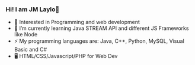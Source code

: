 ### Hi! I am JM Laylo👋
- 🖤   Interested in Programming and web development
- 🌱   I’m currently learning Java STREAM API and different JS Frameworks like Node
- ⚡   My programming languages are: Java, C++, Python, MySQL, Visual Basic and C#
- 🖥   HTML/CSS/Javascript/PHP for Web Dev
<!--
**DzeyEm/DzeyEm** is a ✨ _special_ ✨ repository because its `README.md` (this file) appears on your GitHub profile.

Here are some ideas to get you started:

- 🔭 I’m currently working on ...
- 🌱 I’m currently learning ...
- 👯 I’m looking to collaborate on ...
- 🤔 I’m looking for help with ...
- 💬 Ask me about ...
- 📫 How to reach me: ...
- 😄 Pronouns: ...
- ⚡ Fun fact: ...
-->
